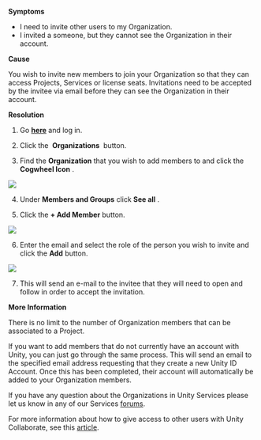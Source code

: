 

**Symptoms**


- I need to invite other users to my Organization.
- I invited a someone, but they cannot see the Organization in their account.



**Cause**



You wish to invite new members to join your Organization so that they can access Projects, Services or license seats. Invitations need to be accepted by the invitee via email before they can see the Organization in their account.



**Resolution**



1. Go  **[here](https://id.unity.com)** and log in.



2. Click the  **Organizations**  button.



3. Find the  **Organization**  that you wish to add members to and click the  **Cogwheel Icon** .



![](/hc/en-us/article_attachments/211883926/ManageOrg.png)



4. Under  **Members and Groups**  click  **See all** .



5. Click the  **+ Add Member**  button.



![](/hc/en-us/article_attachments/211885226/AddMemberBtn.png)



6. Enter the email and select the role of the person you wish to invite and click the  **Add**  button.



![](/hc/en-us/article_attachments/211726863/AddMember.png)



7. This will send an e-mail to the invitee that they will need to open and follow in order to accept the invitation.



**More Information**



There is no limit to the number of Organization members that can be associated to a Project.



If you want to add members that do not currently have an account with Unity, you can just go through the same process. This will send an email to the specified email address requesting that they create a new Unity ID Account. Once this has been completed, their account will automatically be added to your Organization members.



If you have any question about the Organizations in Unity Services please let us know in any of our Services [forums](http://forum.unity3d.com/).



For more information about how to give access to other users with Unity Collaborate, see this [article](https://support.unity3d.com/hc/en-us/articles/208804626).





